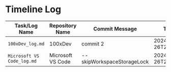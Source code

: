 # Timeline Log
| Task/Log Name       | Repository Name         | Commit Message                            | Timestamp              |
|----------------------|-------------------------|-------------------------------------------|------------------------|
| `100xDev_log.md` | 100xDev | commit 2 | 2024-12-26T21:24:34.982Z |
| `Microsoft VS Code_log.md` | Microsoft VS Code | --skipWorkspaceStorageLock | 2024-12-26T21:30:22.623Z |

